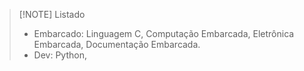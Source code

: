 
> [!NOTE] Listado
> - Embarcado: Linguagem C, Computação Embarcada, Eletrônica Embarcada, Documentação Embarcada.
> - Dev: Python, 




